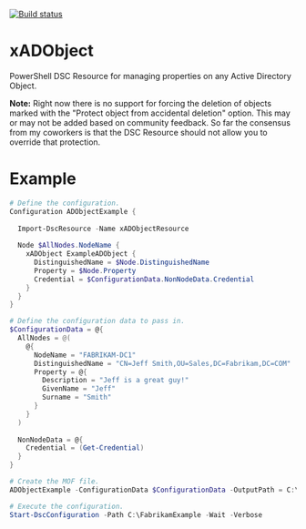 [![Build status](https://ci.appveyor.com/api/projects/status/19k3xufkhrxuvc8g?svg=true)](https://ci.appveyor.com/project/AdamPlatt/xadobject)

# xADObject
PowerShell DSC Resource for managing properties on any Active Directory Object.

__Note:__ Right now there is no support for forcing the deletion of objects marked with the "Protect object from accidental deletion" option. This may or may not be added based on community feedback. So far the consensus from my coworkers is that the DSC Resource should not allow you to override that protection.


# Example

```PowerShell
# Define the configuration.
Configuration ADObjectExample {
  
  Import-DscResource -Name xADObjectResource
  
  Node $AllNodes.NodeName {
    xADObject ExampleADObject {
      DistinguishedName = $Node.DistinguishedName
      Property = $Node.Property
      Credential = $ConfigurationData.NonNodeData.Credential
    }
  }
}

# Define the configuration data to pass in.
$ConfigurationData = @{
  AllNodes = @(
    @{
      NodeName = "FABRIKAM-DC1"
      DistinguishedName = "CN=Jeff Smith,OU=Sales,DC=Fabrikam,DC=COM"
      Property = @{
        Description = "Jeff is a great guy!"
        GivenName = "Jeff"
        Surname = "Smith"
      }
    }
  )
  
  NonNodeData = @{
    Credential = (Get-Credential)
  }
}

# Create the MOF file.
ADObjectExample -ConfigurationData $ConfigurationData -OutputPath = C:\FabrikamExample

# Execute the configuration.
Start-DscConfiguration -Path C:\FabrikamExample -Wait -Verbose
```
